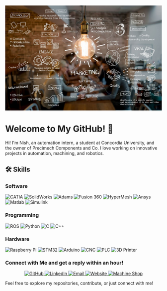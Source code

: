 ![Cover Image](assets/Cover.jpeg)

# Welcome to My GitHub! 👋

Hi! I'm Nish, an automation intern, a student at Concordia University, and the owner of Precimech Components and Co. I love working on innovative projects in automation, machining, and robotics.

## 🛠️ Skills

### Software
<p align="left">
  <img src="https://img.shields.io/badge/CATIA-00205B?style=for-the-badge&logo=dassault-systèmes&logoColor=white" alt="CATIA">
  <img src="https://img.shields.io/badge/SolidWorks-FF0000?style=for-the-badge&logo=solidworks&logoColor=white" alt="SolidWorks">
  <img src="https://img.shields.io/badge/Adams-0085CA?style=for-the-badge&logo=msc-software&logoColor=white" alt="Adams">
  <img src="https://img.shields.io/badge/Fusion%20360-FF9E0F?style=for-the-badge&logo=autodesk&logoColor=white" alt="Fusion 360">
  <img src="https://img.shields.io/badge/HyperMesh-0E4E8C?style=for-the-badge&logo=altair&logoColor=white" alt="HyperMesh">
  <img src="https://img.shields.io/badge/Ansys-FF7300?style=for-the-badge&logo=ansys&logoColor=white" alt="Ansys">
  <img src="https://img.shields.io/badge/Matlab-0076A8?style=for-the-badge&logo=mathworks&logoColor=white" alt="Matlab">
  <img src="https://img.shields.io/badge/Simulink-0076A8?style=for-the-badge&logo=simulink&logoColor=white" alt="Simulink">
</p>

### Programming
<p align="left">
  <img src="https://img.shields.io/badge/ROS-22314E?style=for-the-badge&logo=ros&logoColor=white" alt="ROS">
  <img src="https://img.shields.io/badge/Python-3776AB?style=for-the-badge&logo=python&logoColor=white" alt="Python">
  <img src="https://img.shields.io/badge/C-00599C?style=for-the-badge&logo=c&logoColor=white" alt="C">
  <img src="https://img.shields.io/badge/C++-00599C?style=for-the-badge&logo=cplusplus&logoColor=white" alt="C++">
</p>

### Hardware
<p align="left">
  <img src="https://img.shields.io/badge/Raspberry%20Pi-C51A4A?style=for-the-badge&logo=raspberry-pi&logoColor=white" alt="Raspberry Pi">
  <img src="https://img.shields.io/badge/STM32-03234B?style=for-the-badge&logo=stmicroelectronics&logoColor=white" alt="STM32">
  <img src="https://img.shields.io/badge/Arduino-00979D?style=for-the-badge&logo=arduino&logoColor=white" alt="Arduino">
  <img src="https://img.shields.io/badge/CNC-FF9E0F?style=for-the-badge&logo=cnc&logoColor=white" alt="CNC">
  <img src="https://img.shields.io/badge/PLC-007ACC?style=for-the-badge&logo=plc&logoColor=white" alt="PLC">
  <img src="https://img.shields.io/badge/3D%20Printer-FFB61E?style=for-the-badge&logo=3d-printing&logoColor=white" alt="3D Printer">
</p>

### Connect with Me and get a reply within an hour!

<p align="center">
  <a href="https://github.com/Nishanth-CNCPMC">
    <img src="https://img.shields.io/badge/GitHub-000000?style=for-the-badge&logo=github&logoColor=white" alt="GitHub">
  </a>
  <a href="https://www.linkedin.com/in/nishanthrajkumar15/">
    <img src="https://img.shields.io/badge/LinkedIn-0077B5?style=for-the-badge&logo=linkedin&logoColor=white" alt="LinkedIn">
  </a>
  <a href="mailto:nishanthrajkumar1@gmail.com">
    <img src="https://img.shields.io/badge/Gmail-D14836?style=for-the-badge&logo=gmail&logoColor=white" alt="Email">
  </a>
  <a href="https://nishanth-rajkumar.github.io/CV">
    <img src="https://img.shields.io/badge/Website-4285F4?style=for-the-badge&logo=google-chrome&logoColor=white" alt="Website">
  </a>
  <a href="https://precimechco.github.io/PMC/index.html">
    <img src="https://img.shields.io/badge/Machine%20Shop-FF6F00?style=for-the-badge&logo=google-chrome&logoColor=white" alt="Machine Shop">
  </a>
</p>

Feel free to explore my repositories, contribute, or just connect with me!
